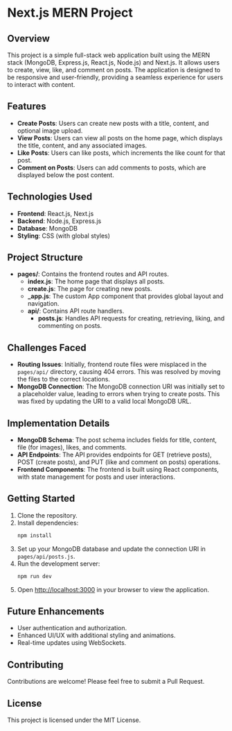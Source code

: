 # Next.js MERN Project

## Overview
This project is a simple full-stack web application built using the MERN stack (MongoDB, Express.js, React.js, Node.js) and Next.js. It allows users to create, view, like, and comment on posts. The application is designed to be responsive and user-friendly, providing a seamless experience for users to interact with content.

## Features
- **Create Posts**: Users can create new posts with a title, content, and optional image upload.
- **View Posts**: Users can view all posts on the home page, which displays the title, content, and any associated images.
- **Like Posts**: Users can like posts, which increments the like count for that post.
- **Comment on Posts**: Users can add comments to posts, which are displayed below the post content.

## Technologies Used
- **Frontend**: React.js, Next.js
- **Backend**: Node.js, Express.js
- **Database**: MongoDB
- **Styling**: CSS (with global styles)

## Project Structure
- **pages/**: Contains the frontend routes and API routes.
  - **index.js**: The home page that displays all posts.
  - **create.js**: The page for creating new posts.
  - **_app.js**: The custom App component that provides global layout and navigation.
  - **api/**: Contains API route handlers.
    - **posts.js**: Handles API requests for creating, retrieving, liking, and commenting on posts.

## Challenges Faced
- **Routing Issues**: Initially, frontend route files were misplaced in the `pages/api/` directory, causing 404 errors. This was resolved by moving the files to the correct locations.
- **MongoDB Connection**: The MongoDB connection URI was initially set to a placeholder value, leading to errors when trying to create posts. This was fixed by updating the URI to a valid local MongoDB URL.

## Implementation Details
- **MongoDB Schema**: The post schema includes fields for title, content, file (for images), likes, and comments.
- **API Endpoints**: The API provides endpoints for GET (retrieve posts), POST (create posts), and PUT (like and comment on posts) operations.
- **Frontend Components**: The frontend is built using React components, with state management for posts and user interactions.

## Getting Started
1. Clone the repository.
2. Install dependencies:
   ```bash
   npm install
   ```
3. Set up your MongoDB database and update the connection URI in `pages/api/posts.js`.
4. Run the development server:
   ```bash
   npm run dev
   ```
5. Open [http://localhost:3000](http://localhost:3000) in your browser to view the application.

## Future Enhancements
- User authentication and authorization.
- Enhanced UI/UX with additional styling and animations.
- Real-time updates using WebSockets.

## Contributing
Contributions are welcome! Please feel free to submit a Pull Request.

## License
This project is licensed under the MIT License.
